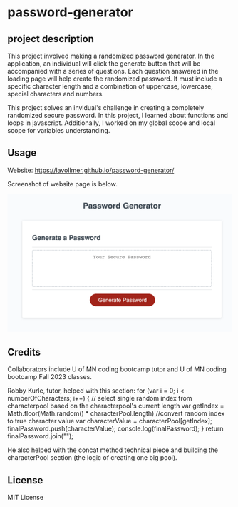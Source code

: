 # password-generator

## project description

This project involved making a randomized password generator. In the application, an individual will click the generate button that will be accompanied with a series of questions. Each question answered in the loading page will help create the randomized password. It must include a specific character length and a combination of uppercase, lowercase, special characters and numbers.

This project solves an invidual's challenge in creating a completely randomized secure password. In this project, I learned about functions and loops in javascript. Additionally, I worked on my global scope and local scope for variables understanding.
## Usage

Website: https://lavollmer.github.io/password-generator/

Screenshot of website page is below.

![password generator website page](./assets/images/passwordgeneratorimage.png)

## Credits

Collaborators include U of MN coding bootcamp tutor and U of MN coding bootcamp Fall 2023 classes.

Robby Kurle, tutor, helped with this section:
  for (var i = 0; i < numberOfCharacters; i++) {
    // select single random index from characterpool based on the characterpool's current length
    var getIndex = Math.floor(Math.random() * characterPool.length)
    //convert random index to true character value
    var characterValue = characterPool[getIndex];
    finalPassword.push(characterValue);
    console.log(finalPassword);
  }
  return finalPassword.join("");

He also helped with the concat method technical piece and building the characterPool section (the logic of creating one big pool).

## License
 
 MIT License 